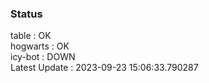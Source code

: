 ### Status


table : OK  
hogwarts : OK  
icy-bot : DOWN  
Latest Update : 2023-09-23 15:06:33.790287
